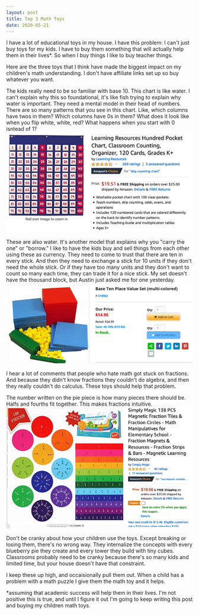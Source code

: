 ```yaml
---
layout: post
title: Top 3 Math Toys
date: 2020-05-21
---
```


I have a lot of educational toys in my house. I have this problem: I can't just buy toys for my kids. I have to buy them something that will actually help them in their lives*. So when I buy things I like to buy teacher things. 

Here are the three toys that I think have made the biggest impact on my children's math understanding. I don't have affiliate links set up so buy whatever you want. 

The kids really need to be so familiar with base 10. This chart is like water. I can't explain why this so foundational, it's like fish trying to explain why water is important. They need a mental model in their head of numbers. There are so many patterns that you see in this chart. Like, which columns have twos in them? Which columns have 0s in them? What does it look like when you flip white, white, red? What happens when you start with 0 isntead of 1? 
[![hundreds chart for sale](/post-images/buy-hundreds-chart.png)](https://www.amazon.com/Learning-Resources-Hundred-Pocket-LER2208/dp/B0006PJ0LY)

These are also water. It's another model that explains why you "carry the one" or "borrow." I like to have the kids buy and sell things from each other using these as currency. They need to come to trust that there are ten in every stick. And then they need to exchange a stick for 10 units if they don't need the whole stick. Or if they have too many units and they don't want to count so many each time, they can trade it for a nice stick. My set doesn't have the thousand block, but Austin just asked me for one yesterday. 
[![base ten blocks for sale](/post-images/buy-base-ten-blocks.png)](https://www.rainbowresource.com/product/010882/Base-Ten-Place-Value-Set-multi-colored.html?trackcode=googleBase&utm_source=google&utm_medium=cpc&adpos=&scid=scplp010882&sc_intid=010882&gclid=Cj0KCQjwzZj2BRDVARIsABs3l9Lqnqp5mAOfTvH6hFvNoH3i6uAua8i_cH2X_aiSz47LNdSjw1k_mGIaAshVEALw_wcB)

I hear a lot of comments that people who hate math got stuck on fractions. And because they didn't know fractions they couldn't do algebra, and then they really couldn't do calculus. These toys should help that problem. 

The number written on the pie piece is how many pieces there should be. Halfs and fourths fit together. This makes fractions intuitive. 
[![fraction circles for sale](/post-images/buy-fraction-pies.png)](https://www.amazon.com/Simply-Magic-Magnetic-Fraction-Circles/dp/B07NMFSGL7)

Don't be cranky about how your children use the toys. Except breaking or losing them, there's no wrong way. They internalize the concepts with every blueberry pie they create and every tower they build with tiny cubes. Classrooms probably need to be cranky because there's so many kids and limited time, but your house doesn't have that constraint. 

I keep these up high, and occaisionally pull them out. When a child has a problem with a math puzzle I give them the math toy and it helps. 

*assuming that academic success will help them in their lives. I'm not positive this is true, and until I figure it out I'm going to keep writing this post and buying my children math toys. 